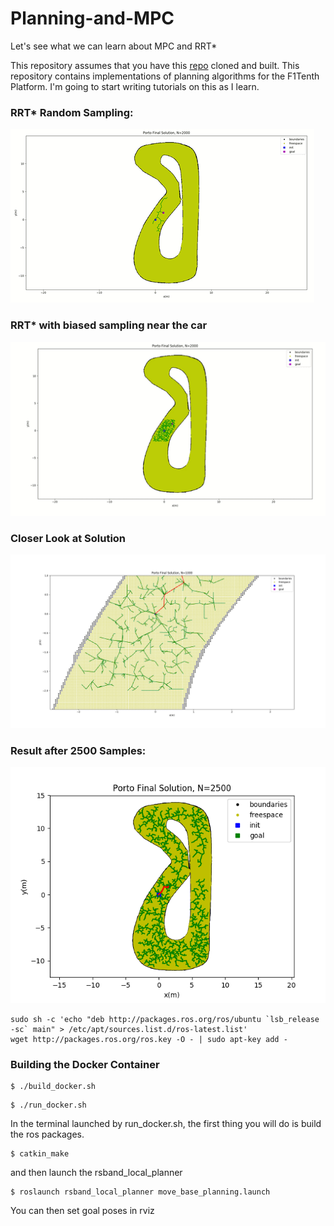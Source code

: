 # Planning-and-MPC

Let's see what we can learn about MPC and RRT*

This repository assumes that you have this [repo](https://github.com/pmusau17/Platooning-F1Tenth) cloned and built. This repository contains implementations of planning algorithms for the F1Tenth Platform. I'm going to start writing tutorials on this as I learn. 

### RRT* Random Sampling:
![RRT_Biased](images/rrt_normal.gif)

### RRT* with biased sampling near the car
![RRT Biased](images/rrt_biased.gif)

### Closer Look at Solution 
![RRT_Grid](images/RRT_grid.png)

### Result after 2500 Samples:
![Porto Grid](images/Porto2500.png)

```
sudo sh -c 'echo "deb http://packages.ros.org/ros/ubuntu `lsb_release -sc` main" > /etc/apt/sources.list.d/ros-latest.list'
wget http://packages.ros.org/ros.key -O - | sudo apt-key add -
```

### Building the Docker Container

```
$ ./build_docker.sh
```

```
$ ./run_docker.sh
```

In the terminal launched by run_docker.sh, the first thing you will do is build the ros packages.

```
$ catkin_make 
```

and then launch the rsband_local_planner 

```
$ roslaunch rsband_local_planner move_base_planning.launch
```

You can then set goal poses in rviz
